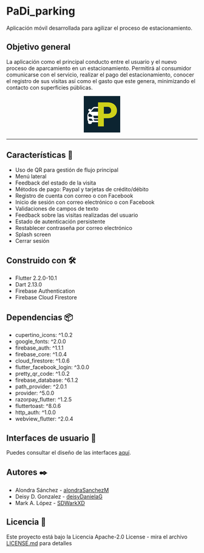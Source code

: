 # PaDi_parking
Aplicación móvil desarrollada para agilizar el proceso de estacionamiento.

## Objetivo general

La aplicación como el principal conducto entre el usuario y el nuevo proceso de aparcamiento en un estacionamiento. Permitirá al consumidor
comunicarse con el servicio, realizar el pago del estacionamiento, conocer el registro de sus visitas así como el gasto que este genera, minimizando el contacto con superficies públicas. 

<p align="center"><img src="https://github.com/alondraSanchezM/PaDi-parking/blob/main/android/app/src/main/res/mipmap-xhdpi/ic_launcher.png" alt="PaDi icon"/></p>

***

## Características 📖

* Uso de QR para gestión de flujo principal
* Menú lateral
* Feedback del estado de la visita
* Métodos de pago: Paypal y tarjetas de crédito/débito
* Registro de cuenta con correo o con Facebook
* Inicio de sesión con correo electrónico o con Facebook
* Validaciones de campos de texto
* Feedback sobre las visitas realizadas del usuario
* Estado de autenticación persistente 
* Restablecer contraseña por correo electrónico
* Splash screen
* Cerrar sesión

## Construido con 🛠️
* Flutter 2.2.0-10.1
* Dart 2.13.0
* Firebase Authentication
* Firebase Cloud Firestore

## Dependencias 📦
* cupertino_icons: ^1.0.2
* google_fonts: ^2.0.0
* firebase_auth: ^1.1.1
* firebase_core: ^1.0.4
* cloud_firestore: ^1.0.6
* flutter_facebook_login: ^3.0.0
* pretty_qr_code: ^1.0.2
* firebase_database: ^6.1.2
* path_provider: ^2.0.1
* provider: ^5.0.0
* razorpay_flutter: ^1.2.5
* fluttertoast: ^8.0.6
* http_auth: ^1.0.0
* webview_flutter: ^2.0.4

## Interfaces de usuario :art:
Puedes consultar el diseño de las interfaces [aquí](https://www.behance.net/gallery/119744541/PaDi).

## Autores ✒️
- Alondra Sánchez - [alondraSanchezM](https://github.com/alondraSanchezM)
- Deisy D. Gonzalez - [deisyDanielaG](https://github.com/deisyDanielaG)
- Mark A. López - [SDWarkXD](https://github.com/SDWarkXD)

## Licencia 📄
Este proyecto está bajo la Licencia Apache-2.0 License - mira el archivo [LICENSE.md](https://github.com/alondraSanchezM/PaDi-parking/blob/main/LICENSE) para detalles
